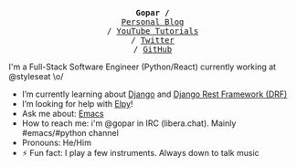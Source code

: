 <p><pre align="center">
<strong>Gopar /</strong>
<a href="https://www.pygopar.com/">Personal Blog</a>
/ <a href="https://www.youtube.com/channel/UCCRdRbI93UGW0AZttVH3SbA/playlists">YouTube Tutorials</a>
/ <a href="https://twitter.com/pygopar">Twitter</a>
/ <a href="https://github.com/gopar">GitHub</a>
</pre></p>

I'm a Full-Stack Software Engineer (Python/React) currently working at @styleseat \o/

- I’m currently learning about [Django](https://www.djangoproject.com/) and [Django Rest Framework (DRF)](https://www.django-rest-framework.org/)
- I’m looking for help with [Elpy](https://github.com/jorgenschaefer/elpy/)!
- Ask me about: [Emacs](https://www.gnu.org/software/emacs/)
- How to reach me: i'm @gopar in IRC (libera.chat). Mainly #emacs/#python channel
- Pronouns: He/Him
- ⚡ Fun fact: I play a few instruments. Always down to talk music
